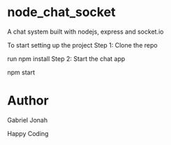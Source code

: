 # node_chat_socket
 A chat system built with nodejs, express and socket.io

To start setting up the project
Step 1: Clone the repo

run npm install
Step 2: Start the chat app


npm start
# Author
Gabriel Jonah

Happy Coding
